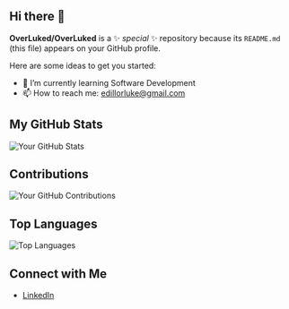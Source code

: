 ## Hi there 👋

**OverLuked/OverLuked** is a ✨ _special_ ✨ repository because its `README.md` (this file) appears on your GitHub profile.

Here are some ideas to get you started:

- 🌱 I’m currently learning Software Development
- 📫 How to reach me: edillorluke@gmail.com

## My GitHub Stats
![Your GitHub Stats](https://github-readme-stats.vercel.app/api?username=OverLuked&show_icons=true&theme=radical)

## Contributions
![Your GitHub Contributions](https://github-readme-streak-stats.herokuapp.com/?user=Cedeli&theme=radical)

## Top Languages
![Top Languages](https://github-readme-stats.vercel.app/api/top-langs/?username=Cedeli&layout=compact&theme=transparent)

## Connect with Me
- [LinkedIn](https://www.linkedin.com/in/luke-malachi-o-edillor-58aab2230/)